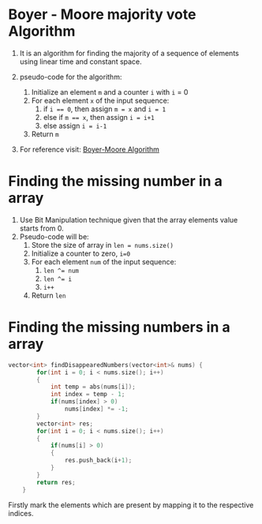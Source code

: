 # Boyer - Moore majority vote Algorithm

1. It is an algorithm for finding the majority of a sequence of elements using linear time and constant space.

2. pseudo-code for the algorithm:

    1. Initialize an element `m` and a counter `i` with `i` = 0
    2. For each element `x` of the input sequence:
        1. if `i == 0`, then assign `m = x` and `i = 1`
        2. else if `m == x`, then assign `i = i+1`
        3. else assign `i = i-1`
    2. Return `m`

3. For reference visit: [Boyer-Moore Algorithm](cs.texas.edu/~moore/best-ideas/mjrty/)

# Finding the missing number in a array
1. Use Bit Manipulation technique given that the array elements value starts from 0.
2. Pseudo-code will be:
    1. Store the size of array in `len = nums.size()`
    2. Initialize a counter to zero, `i=0`
    3. For each element `num` of the input sequence:
        1. `len ^= num`
        2. `len ^= i`
        3. `i++`
    4. Return `len`

# Finding the missing numbers in a array
```cpp
vector<int> findDisappearedNumbers(vector<int>& nums) {
        for(int i = 0; i < nums.size(); i++)
        {
            int temp = abs(nums[i]);
            int index = temp - 1;
            if(nums[index] > 0)
                nums[index] *= -1;
        }
        vector<int> res;
        for(int i = 0; i < nums.size(); i++)
        {
            if(nums[i] > 0)
            {
                res.push_back(i+1);
            }
        }
        return res;
    }
```
Firstly mark the elements which are present by mapping it to the respective indices.
